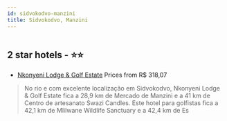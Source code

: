 ```yaml
---
id: sidvokodvo-manzini
title: Sidvokodvo, Manzini
---
```


<center><img src="https://i.travelapi.com/hotels/6000000/5080000/5077300/5077248/c7c3d359_z.jpg" alt="" /></center>


##  2 star hotels - ⭐️⭐️

-    [Nkonyeni Lodge & Golf Estate](https://us.hurb.com/hotels/sidvokodvo/nkonyeni-lodge-golf-estate-HT-5771?cmp=18055) Prices from R$ 318,07
   > No rio e com excelente localização em Sidvokodvo, Nkonyeni Lodge & Golf Estate fica a 28,9 km de Mercado de Manzini e a 41 km de Centro de artesanato Swazi Candles.  Este hotel para golfistas fica a 42,1 km de Mlilwane Wildlife Sanctuary e a 42,4 km de Es
